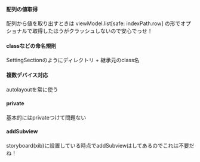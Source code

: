 #### 配列の値取得
配列から値を取り出すときは
viewModel.list[safe: indexPath.row]
の形でオプショナルで取得したほうがクラッシュしないので安心でっせ！

#### classなどの命名規則
SettingSectionのようにディレクトリ + 継承元のclass名

#### 複数デバイス対応
autolayoutを常に使う

#### private
基本的にはprivateつけて問題ない

#### addSubview
storyboard(xib)に設置している時点でaddSubviewはしてあるのでこれは不要だね！
